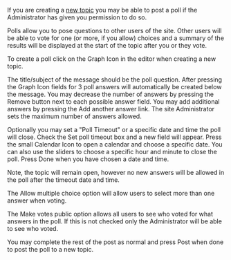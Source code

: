 If you are creating a [new topic](http://d8379530.eero.online/support_demo/help#content_overview/content_topics) you may be able to post a poll if the Administrator has given you permission to do so.

Polls allow you to pose questions to other users of the site. Other users will be able to vote for one (or more, if you allow) choices and a summary of the results will be displayed at the start of the topic after you or they vote.

To create a poll click on the Graph Icon in the editor when creating a new topic.

The title/subject of the message should be the poll question. After pressing the Graph Icon fields for 3 poll answers will automatically be created below the message. You may decrease the number of answers by pressing the Remove button next to each possible answer field. You may add additional answers by pressing the Add another answer link. The site Administrator sets the maximum number of answers allowed.

Optionally you may set a "Poll Timeout" or a specific date and time the poll will close. Check the Set poll timeout box and a new field will appear. Press the small Calendar Icon to open a calendar and choose a specific date. You can also use the sliders to choose a specific hour and minute to close the poll. Press Done when you have chosen a date and time.

Note, the topic will remain open, however no new answers will be allowed in the poll after the timeout date and time.

The Allow multiple choice option will allow users to select more than one answer when voting.

The Make votes public option allows all users to see who voted for what answers in the poll. If this is not checked only the Administrator will be able to see who voted.

You may complete the rest of the post as normal and press Post when done to post the poll to a new topic.